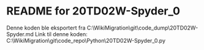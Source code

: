 # README for 20TD02W-Spyder_0
Denne koden ble eksportert fra C:\WikiMigration\git\code_dump\20TD02W-Spyder.md
Link til denne koden: C:\WikiMigration\git\code_repo\Python\20TD02W-Spyder_0.py
